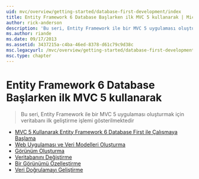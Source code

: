 ```yaml
---
uid: mvc/overview/getting-started/database-first-development/index
title: Entity Framework 6 Database Başlarken ilk MVC 5 kullanarak | Microsoft Docs
author: rick-anderson
description: 'Bu seri, Entity Framework ile bir MVC 5 uygulaması oluşturmak için veritabanı ilk geliştirme işlemi gösterilmektedir'
ms.author: riande
ms.date: 09/17/2013
ms.assetid: 3437215a-c4ba-46ed-8378-d61c79c9d38c
msc.legacyurl: /mvc/overview/getting-started/database-first-development
msc.type: chapter
---
```

<a name="getting-started-with-entity-framework-6-database-first-using-mvc-5"></a>Entity Framework 6 Database Başlarken ilk MVC 5 kullanarak
====================
> Bu seri, Entity Framework ile bir MVC 5 uygulaması oluşturmak için veritabanı ilk geliştirme işlemi gösterilmektedir


- [MVC 5 Kullanarak Entity Framework 6 Database First ile Çalışmaya Başlama](setting-up-database.md)
- [Web Uygulaması ve Veri Modelleri Oluşturma](creating-the-web-application.md)
- [Görünüm Oluşturma](generating-views.md)
- [Veritabanını Değiştirme](changing-the-database.md)
- [Bir Görünümü Özelleştirme](customizing-a-view.md)
- [Veri Doğrulamayı Geliştirme](enhancing-data-validation.md)
